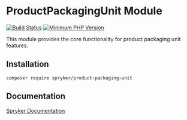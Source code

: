 # ProductPackagingUnit Module
[![Build Status](https://travis-ci.org/spryker/product-packaging-unit.svg)](https://travis-ci.org/spryker/product-packaging-unit)
[![Minimum PHP Version](https://img.shields.io/badge/php-%3E%3D%207.3-8892BF.svg)](https://php.net/)

This module provides the core functionality for product packaging unit features.

## Installation

```
composer require spryker/product-packaging-unit
```

## Documentation

[Spryker Documentation](https://academy.spryker.com/developing_with_spryker/module_guide/modules.html)
